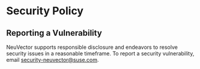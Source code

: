 # Security Policy

## Reporting a Vulnerability

NeuVector supports responsible disclosure and endeavors to resolve security issues in a reasonable timeframe. To report a security vulnerability, email security-neuvector@suse.com.
